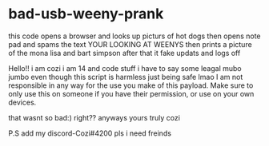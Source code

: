 # bad-usb-weeny-prank
this code opens a browser and looks up picturs of hot dogs then opens note pad and spams the text YOUR LOOKING AT WEENYS then prints a picture of the mona lisa and bart simpson after that it fake updats and logs off

Hello!! i am cozi i am 14 and code stuff 
i have to say some leagal mubo jumbo even though this script is harmless just being safe lmao 
I am not responsible in any way for the use you make of this payload. Make sure to only use this on someone if you have their permission, or use on your own devices.

that wasnt so bad:) right??
anyways yours truly cozi

P.S
add my discord-Cozi#4200
pls i need freinds
